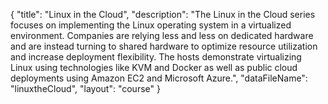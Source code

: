 {
	"title": "Linux in the Cloud",
	"description": "The Linux in the Cloud series focuses on implementing the Linux operating system in a virtualized environment. Companies are relying less and less on dedicated hardware and are instead turning to shared hardware to optimize resource utilization and increase deployment flexibility. The hosts demonstrate virtualizing Linux using technologies like KVM and Docker as well as public cloud deployments using Amazon EC2 and Microsoft Azure.",
	"dataFileName": "linuxtheCloud",
	"layout": "course"
}